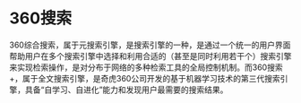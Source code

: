 # 360搜索

360综合搜索，属于元搜索引擎，是搜索引擎的一种，是通过一个统一的用户界面帮助用户在多个搜索引擎中选择和利用合适的（甚至是同时利用若干个）搜索引擎来实现检索操作，是对分布于网络的多种检索工具的全局控制机制。而360搜索+，属于全文搜索引擎，是奇虎360公司开发的基于机器学习技术的第三代搜索引擎，具备“自学习、自进化”能力和发现用户最需要的搜索结果。

